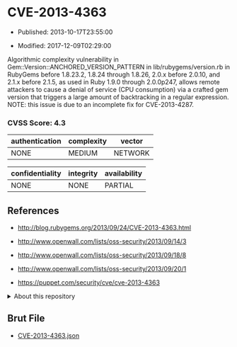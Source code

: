 # CVE-2013-4363

- Published: 2013-10-17T23:55:00

- Modified: 2017-12-09T02:29:00

Algorithmic complexity vulnerability in Gem::Version::ANCHORED_VERSION_PATTERN in lib/rubygems/version.rb in RubyGems before 1.8.23.2, 1.8.24 through 1.8.26, 2.0.x before 2.0.10, and 2.1.x before 2.1.5, as used in Ruby 1.9.0 through 2.0.0p247, allows remote attackers to cause a denial of service (CPU consumption) via a crafted gem version that triggers a large amount of backtracking in a regular expression.  NOTE: this issue is due to an incomplete fix for CVE-2013-4287.

### CVSS Score: **4.3**

| authentication | complexity | vector |
| --- | --- | --- |
| NONE | MEDIUM | NETWORK |

| confidentiality | integrity | availability |
| --- | --- | --- |
| NONE | NONE | PARTIAL |

## References

* http://blog.rubygems.org/2013/09/24/CVE-2013-4363.html

* http://www.openwall.com/lists/oss-security/2013/09/14/3

* http://www.openwall.com/lists/oss-security/2013/09/18/8

* http://www.openwall.com/lists/oss-security/2013/09/20/1

* https://puppet.com/security/cve/cve-2013-4363

<details>
<summary>About this repository</summary> 

  This repository is part of the project [Live Hack CVE](https://github.com/Live-Hack-CVE). Main website can be found [www.live-hack.org](https://www.live-hack.org) 
  
  Made by [Sn0wAlice](https://github.com/Sn0wAlice) for the people that care about security and need to have a feed of the latest CVEs. Hope you enjoy it, don't forget to star the repo and follow me on [Twitter](https://twitter.com/Sn0wAlice) and [Github](https://github.com/Sn0wAlice). And that is my [personnal website](https://www.alice-snow.me/)

  - [Home Page](https://github.com/Live-Hack-CVE)
  - [Framework](https://github.com/Live-Hack-CVE/cve-framework)
  - [CVE database](https://github.com/Live-Hack-CVE/full_database)
  - [Changelog](https://github.com/Live-Hack-CVE/Changelog)
</details>

## Brut File

* [CVE-2013-4363.json](https://raw.githubusercontent.com/Live-Hack-CVE/full_database/main/cves/2013/CVE-2013-4363.json)


